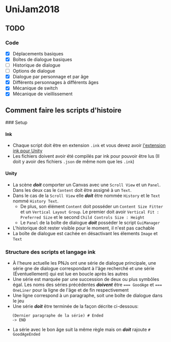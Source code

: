 # UniJam2018

## TODO

### Code

 - [x] Déplacements basiques
 - [x] Boîtes de dialogue basiques
 - [ ] Historique de dialogue
 - [ ] Options de dialogue
 - [x] Dialogue par personnage et par âge
 - [x] Différents personnages à différents âges
 - [x] Mécanique de switch
 - [x] Mécanique de vieillissement

## Comment faire les scripts d'histoire

### Setup
#### Ink

 - Chaque script doit être en extension `.ink` et vous devez avoir [l'extension ink pour Unity](https://assetstore.unity.com/packages/tools/integration/ink-unity-integration-60055)
 - Les fichiers doivent avoir été compilés par ink pour pouvoir être lus (Il doit y avoir des fichiers `.json` de même nom que les `.ink`)

#### Unity

 - La scène ___doit___ comporter un Canvas avec une `Scroll View` et un `Panel`. Dans les deux cas le `Content` doit être assigné à un `Text`.
 - Dans le cas de la `Scroll View` elle ___doit___ être nommée `History` et le `Text` nommé `History Text`.
 	- De plus, son élément `Content` doit posséder un `Content Size Fitter` et un `Vertical Layout Group`. Le premier doit avoir `Vertical Fit : Preferred Size` et le second `Child Controls Size : Height`
 	- Le `Panel` de la boîte de dialogue ___doit___ posséder le script `GuiManager`
 - L'historique doit rester visible pour le moment, il n'est pas cachable
 - La boîte de dialogue est cachée en désactivant les élements `Image` et `Text`

### Structure des scripts et langage ink

 - À l'heure actuelle les PNJs ont une série de dialogue principale, une série gne de dialogue correspondant à l'âge recherché et une série (Éventuellement) qui est lue en boucle après les autres
 - Une série est marquée par une succession de deux ou plus symbôles égal. Les noms des séries précédentes ___doivent___ être `=== GoodAge` et `=== OneLiner` pour la ligne de l'âge et de fin respectivement
 - Une ligne correspond à un paragraphe, soit une boîte de dialogue dans le jeu
 - Une série ___doit___ être terminée de la façon décrite ci-dessous:
 ```
 	(Dernier paragraphe de la série) # Ended
 	-> END
 ```
 - La série avec le bon âge suit la même règle mais on ___doit___ rajoute `# GoodAgeEnded`